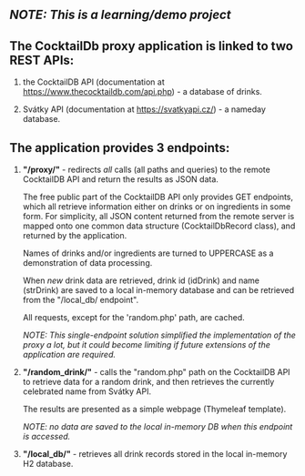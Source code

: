 ## *NOTE: This is a learning/demo project*

## The CocktailDb proxy application is linked to two REST APIs:

1) the CocktailDB API (documentation at https://www.thecocktaildb.com/api.php) - a database of drinks.

2) Svátky API (documentation at https://svatkyapi.cz/) - a nameday database.


## The application provides 3 endpoints:
1) **"/proxy/"** - redirects *all* calls (all paths and queries) to the remote CocktailDB API and return the results
   as JSON data.

   The free public part of the CocktailDB API only provides GET endpoints, which all retrieve information
   either on drinks or on ingredients in some form.
   For simplicity, all JSON content returned from the remote server is mapped onto one common data structure
   (CocktailDbRecord class), and returned by the application.

   Names of drinks and/or ingredients are turned to UPPERCASE as a demonstration of data processing.

   When *new* drink data are retrieved, drink id (idDrink) and name (strDrink) are saved to a local in-memory
   database and can be retrieved from the "/local_db/ endpoint".

   All requests, except for the 'random.php' path, are cached.

   *NOTE: This single-endpoint solution simplified the implementation of the proxy a lot, but it could become
   limiting if future extensions of the application are required.*

2) **"/random_drink/"** - calls the "random.php" path on the CocktailDB API to retrieve data for a random drink,
   and then retrieves the currently celebrated name from Svátky API.

   The results are presented as a simple webpage (Thymeleaf template).

   *NOTE: no data are saved to the local in-memory DB when this endpoint is accessed.*

3) **"/local_db/"** - retrieves all drink records stored in the local in-memory H2 database.
